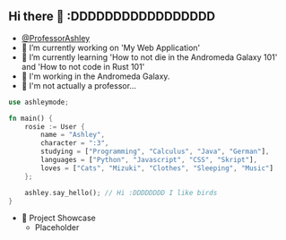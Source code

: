 ## Hi there 👋 :DDDDDDDDDDDDDDDDD

- [@ProfessorAshley](https://github.com/professorashley)
- 🔭 I’m currently working on 'My Web Application'
- 🌱 I’m currently learning 'How to not die in the Andromeda Galaxy 101' and 'How to not code in Rust 101'
- 🌌 I'm working in the Andromeda Galaxy.
- 🚦 I'm not actually a professor...

```rs
use ashleymode;

fn main() {
    rosie := User {
        name = "Ashley",
        character = ":3",
        studying = ["Programming", "Calculus", "Java", "German"],
        languages = ["Python", "Javascript", "CSS", "Skript"],
        loves = ["Cats", "Mizuki", "Clothes", "Sleeping", "Music"]
    };

    ashley.say_hello(); // Hi :DDDDDDDD I like birds
}
```



- 💼 Project Showcase
  - Placeholder
